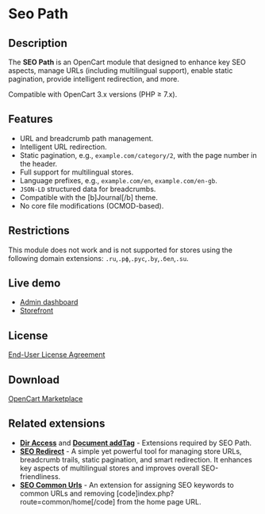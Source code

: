 # Seo Path

## Description
The **SEO Path** is an OpenCart module that designed to enhance key SEO aspects, manage URLs (including multilingual support), enable static pagination, provide intelligent redirection, and more.

Compatible with OpenCart 3.x versions (PHP ≥ 7.x).

## Features
* URL and breadcrumb path management.
* Intelligent URL redirection.
* Static pagination, e.g., `example.com/category/2`, with the page number in the header.
* Full support for multilingual stores.
* Language prefixes, e.g., `example.com/en`, `example.com/en-gb`.
* `JSON-LD` structured data for breadcrumbs.
* Compatible with the [b]Journal[/b] theme.
* No core file modifications (OCMOD-based).

## Restrictions
This module does not work and is not supported for stores using the following domain extensions: `.ru`,`.рф`,`.рус`,`.by`,`.бел`,`.su`.

## Live demo
* [Admin dashboard](https://demo.ocmod.space/a/admin/index.php?route=extension/module/seo_path)
* [Storefront](https://demo.ocmod.space/a/)

## License
[End-User License Agreement](../EULA.en.txt)

## Download
[OpenCart Marketplace](https://www.opencart.com/index.php?route=marketplace/extension/info&extension_id=38192)

## Related extensions
* [**Dir Access**](https://github.com/ocmod-space/ocmod-aux/tree/main/addons/dir-access) and [**Document addTag**](https://github.com/ocmod-space/ocmod-document-addtag) - Extensions required by SEO Path.
* [**SEO Redirect**](https://www.opencart.com/index.php?route=marketplace/extension/info&extension_id=45459) - A simple yet powerful tool for managing store URLs, breadcrumb trails, static pagination, and smart redirection. It enhances key aspects of multilingual stores and improves overall SEO-friendliness.
* [**SEO Common Urls**](https://github.com/ocmod-space/ocmod-seo-common-urls) - An extension for assigning SEO keywords to common URLs and removing [code]index.php?route=common/home[/code] from the home page URL.

